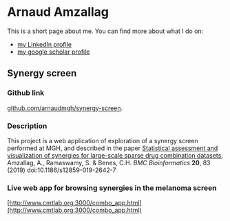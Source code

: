 # Arnaud Amzallag



This is a short page about me. You can find more about what I do on:      
* [my LinkedIn profile](https://www.linkedin.com/in/arnaud-amzallag/)
* [my google scholar profile](https://scholar.google.com/citations?user=Rczb7MwAAAAJ&hl=en)

## Synergy screen
### Github link
[github.com/arnaudmgh/synergy-screen](https://github.com/arnaudmgh/synergy-screen). 

### Description
This project is a web application of exploration of a synergy screen performed at MGH, and described in the paper [Statistical assessment and visualization of synergies for large-scale sparse drug combination datasets](https://bmcbioinformatics.biomedcentral.com/articles/10.1186/s12859-019-2642-7), Amzallag, A., Ramaswamy, S. & Benes, C.H. _BMC Bioinformatics_ **20**, 83 (2019) doi:10.1186/s12859-019-2642-7

### Live web app for browsing synergies in the melanoma screen
[http://www.cmtlab.org:3000/combo_app.html](http://www.cmtlab.org:3000/combo_app.html)

